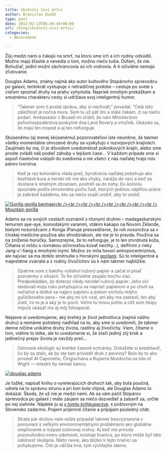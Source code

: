```yaml
---
title: Skutoční živí mŕtvi
author: Branislav Dudáš
type: post
date: 2013-02-13T06:49:44+00:00
url: /blog/skutocni-zivi-mrtvi/
categories:
  - Nezaradené

---
```

Žijú medzi nami a čakajú na smrť, na ktorú sme ich a ich rodiny odsúdili. Možno majú šťastie a nevedia o tom, možno niečo tušia. Dúfam, že nie. Bohužiaľ, jediní možní záchrancovia sú ich vrahovia. A tí očividne nemajú zľutovanie.<!--more-->

Douglas Adams, známy najmä ako autor kultového Stopárovho sprievodcu po galaxii, tentokrát vystupuje v netradičnej podobe &#8211; cestuje po svete s cieľom spoznať druhy na prahu vyhynutia. Napriek mnohým prekážkam a smutnému charakteru cesty si udržiava svoj inteligentný humor.

> “Takmer som ti poslal správu, aby si nechodil,” povedal. “Celá táto záležitosť je nočná mora. Som tu už päť dní a stále čakám, či sa niečo podarí. Ambasádor v Bruseli mi sľúbil, že nám Ministerstvo poľnohospodárstva poskytne dva Land Rovery a vrtuľník. Ukázalo sa, že majú len moped a aj ten nefunguje.

Skúsenému (aj menej skúsenému) pozorovateľovi iste neunikne, že takmer všetky momentálne ohrozené druhy sa vyskytujú v rozvojových krajinách. Zaujímalo by ma, či je dôvodom uvedomelosť pokrokových krajín, alebo sme proste zvládli náš podieľ záhuby v lepšom čase… V každom prípade sme si aspoň čiastočne vstúpili do svedomia a nie všetci z nás naďalej hrajú rolu pánov tvorstva.

> Keď je raz koloniálna vláda preč, byrokracia naďalej pobehuje ako bezhlavé kura a nerobí nič iné ako chyby, naráža do vecí a keď sa dostane k strelným zbraniam, postrelí sa do nohy. Ex-kolóniu spoznáte podľa ohromného počtu ľudí, ktorých jedinou náplňou práce je zabrániť každému, kto sa niečo snaží urobiť, aby to urobil.

<a href="http://www.blog.branislavdudas.com/2013/02/skutocni-zivi-mrtvi/gorilla-gorilla-beringei-mountain-gorilla/" rel="attachment wp-att-236"><img class="aligncenter size-full wp-image-236" alt="Gorilla gorilla beringei<br /><br /><br /><br /><br /><br /><br /><br />
Mountain gorilla" src="https://i2.wp.com/www.blog.branislavdudas.com/wp-content/uploads/2013/01/gorila.jpeg?resize=580%2C360" data-recalc-dims="1" /></a>

Adams sa na svojich cestách zoznámil s rôznymi druhmi &#8211; madagaskarským lemurom aye-aye, komodskými varanmi, vtákmi kakapo na Novom Zélande, bielymi nosorožcami z Konga (Panuje presvedčenie, že roh nosorožca sa v čínskej medicíne používa ako afrodiziakum, ale nie je to pravda. Používa sa na zníženie horúčky. Samozrejme, že to nefunguje, je to len stvrdnutá koža, Číňania si môžu s rovnakou účinnosťou kúsať nechty&#8230;), delfínmi z rieky Jang-c&#8217;-ťiang a mnohými inými. Možno zo mňa hovorí antropocentrizmus, ale najviac sa ma dotklo stretnutie s Horskými [gorilami][1]. Sú to inteligentné a majestátne zvieratá a z rodiny živočíchov sú k nám takmer najbližšie.

> Opatrne som z batohu vytiahol ružový papier a začal si písať poznámky o situácii. To ho očividne zaujalo trochu viac. Predpokladám, že doteraz nikdy nevidel ružový papier. Jeho oči sledovali moju ruku pohybujúcu sa naprieč papierom a po chvíli sa načiahol a dotkol sa najprv papieru a potom vrcholu môjho guľôčkového pera &#8211; nie aby mi ich vzal, ani aby ma zastavil, len aby zistil, čo to je a aký je to pocit. Veľmi to mnou pohlo a cítil som hlúpy impulz ukázať mu aj môj fotoaparát.

Nejasne si uvedomujeme, aký krehký je život jednotlivca (najmä nášho druhu) a nemáme potrebný nadhľad na to, aby sme si uvedomili, že takmer denne ničíme unikátne druhy života, rastliny aj živočíchy. Viem, čítame o tom, vidíme to telke, ale to uvedomenie si, že stačí jediný zlý krok a jedinečný prejav života je navždy preč…

> Ostrovné ekológie sú krehké časové schránky. Dokážete si predstaviť, čo by sa stalo, ak by ste tam priviedli druh z pevniny? Bolo by to ako priviesť Al Caponeho, Čingischána a Ruperta Murdocha na Isle of Wight — miestni by nemali šancu.

<a href="http://www.blog.branislavdudas.com/2013/02/skutocni-zivi-mrtvi/douglas-adams/" rel="attachment wp-att-237"><img class="aligncenter size-full wp-image-237" alt="douglas adams" src="https://i0.wp.com/www.blog.branislavdudas.com/wp-content/uploads/2013/01/douglasadams.jpeg?resize=580%2C373" data-recalc-dims="1" /></a>

Je ťažké, napísať knihu o vymierajúcich druhoch tak, aby bola poučná, udrela na tú správnu strunu a pri tom bola vtipná, ale Douglas Adams to dokázal. Škoda, že už nie je medzi nami. Ak sa vám páčil Stopárov sprievodca po galaxii / máte záujem sa niečo dozvedieť a zabaviť sa, určite po nej siahnite. Nájdete ju aj <a title="last chance to see" href="http://www.bookdepository.com/Last-Chance-See-Douglas-Adams/9780099536796" target="_blank">v tomto kníhkupectve</a>, s poštovným na Slovensko zadarmo. Prajem príjemné čítanie a pripájam posledný citát:

> Strata pár druhov nám môže pripadať takmer bezvýznamná v porovnaní s veľkými environmentálnymi problémami ako globálne otepľovanie a rozpad ozónovej vrstvy. Aj keď má príroda pozoruhodnú mieru odolnosti, existuje hranica, po ktorú môže byť táto odolnosť skúšaná. Nikto nevie, ako blízko k tejto hranici sa pohybujeme. Čím je väčšia tma, tým rýchlejšie ideme.

 [1]: http://www.blog.branislavdudas.com/2012/01/gorila-10-veci-ktore-o-nej-neviete/ "Gorila: 10 vecí, ktoré o nej neviete"